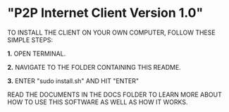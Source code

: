 "P2P Internet Client Version 1.0"
=================================

TO INSTALL THE CLIENT ON YOUR OWN COMPUTER, FOLLOW
THESE SIMPLE STEPS:

**1.** OPEN TERMINAL.

**2.** NAVIGATE TO THE FOLDER CONTAINING THIS README.

**3.** ENTER "sudo install.sh" AND HIT "ENTER"

READ THE DOCUMENTS IN THE DOCS FOLDER TO LEARN MORE
ABOUT HOW TO USE THIS SOFTWARE AS WELL AS HOW IT WORKS.
